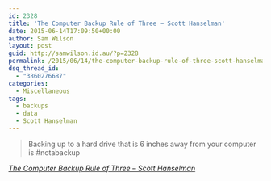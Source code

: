 ```yaml
---
id: 2328
title: 'The Computer Backup Rule of Three – Scott Hanselman'
date: 2015-06-14T17:09:50+00:00
author: Sam Wilson
layout: post
guid: http://samwilson.id.au/?p=2328
permalink: /2015/06/14/the-computer-backup-rule-of-three-scott-hanselman/
dsq_thread_id:
  - "3860276687"
categories:
  - Miscellaneous
tags:
  - backups
  - data
  - Scott Hanselman
---
```

> Backing up to a hard drive that is 6 inches away from your computer is #notabackup

_[The Computer Backup Rule of Three – Scott Hanselman](http://www.hanselman.com/blog/TheComputerBackupRuleOfThree.aspx)_
